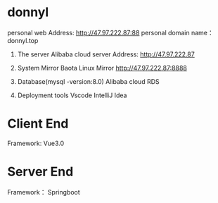 # donnyl
 personal web
 Address:  http://47.97.222.87:88
 personal domain name：donnyl.top



1. The server
Alibaba cloud server
Address:  http://47.97.222.87

2. System Mirror
Baota Linux Mirror
http://47.97.222.87:8888


3. Database(mysql -version:8.0)
Alibaba cloud RDS

4. Deployment tools
Vscode
IntelliJ Idea

# Client End
Framework: Vue3.0








# Server End
Framework： Springboot
